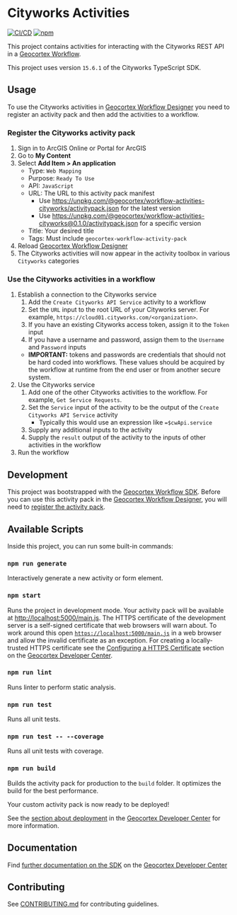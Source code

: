 # Cityworks Activities

[![CI/CD](https://github.com/geocortex/workflow-activities-cityworks/workflows/CI/CD/badge.svg)](https://github.com/geocortex/workflow-activities-cityworks/actions)
[![npm](https://img.shields.io/npm/v/@geocortex/workflow-activities-cityworks)](https://www.npmjs.com/package/@geocortex/workflow-activities-cityworks)

This project contains activities for interacting with the Cityworks REST API in a [Geocortex Workflow](https://www.geocortex.com/products/geocortex-workflow/).

This project uses version `15.6.1` of the Cityworks TypeScript SDK.

## Usage

To use the Cityworks activities in [Geocortex Workflow Designer](https://apps.geocortex.com/workflow/designer/) you need to register an activity pack and then add the activities to a workflow.

### Register the Cityworks activity pack

1. Sign in to ArcGIS Online or Portal for ArcGIS
1. Go to **My Content**
1. Select **Add Item > An application**
    - Type: `Web Mapping`
    - Purpose: `Ready To Use`
    - API: `JavaScript`
    - URL: The URL to this activity pack manifest
        - Use https://unpkg.com/@geocortex/workflow-activities-cityworks/activitypack.json for the latest version
        - Use https://unpkg.com/@geocortex/workflow-activities-cityworks@0.1.0/activitypack.json for a specific version
    - Title: Your desired title
    - Tags: Must include `geocortex-workflow-activity-pack`
1. Reload [Geocortex Workflow Designer](https://apps.geocortex.com/workflow/designer/)
1. The Cityworks activities will now appear in the activity toolbox in various `Cityworks` categories

### Use the Cityworks activities in a workflow

1. Establish a connection to the Cityworks service
    1. Add the `Create Cityworks API Service` activity to a workflow
    1. Set the `URL` input to the root URL of your Cityworks server. For example, `https://cloud01.cityworks.com/<organization>`.
    1. If you have an existing Cityworks access token, assign it to the `Token` input
    1. If you have a username and password, assign them to the `Username` and `Password` inputs
    - **IMPORTANT:** tokens and passwords are credentials that should not be hard coded into workflows. These values should be acquired by the workflow at runtime from the end user or from another secure system.
1. Use the Cityworks service
    1. Add one of the other Cityworks activities to the workflow. For example, `Get Service Requests`.
    1. Set the `Service` input of the activity to be the output of the `Create Cityworks API Service` activity
        - Typically this would use an expression like `=$cwApi.service`
    1. Supply any additional inputs to the activity
    1. Supply the `result` output of the activity to the inputs of other activities in the workflow
1. Run the workflow

## Development

This project was bootstrapped with the [Geocortex Workflow SDK](https://github.com/geocortex/vertigis-workflow-sdk). Before you can use this activity pack in the [Geocortex Workflow Designer](https://apps.geocortex.com/workflow/designer/), you will need to [register the activity pack](https://developers.geocortex.com/docs/workflow/sdk-web-overview#register-the-activity-pack).

## Available Scripts

Inside this project, you can run some built-in commands:

### `npm run generate`

Interactively generate a new activity or form element.

### `npm start`

Runs the project in development mode. Your activity pack will be available at [http://localhost:5000/main.js](http://localhost:5000/main.js). The HTTPS certificate of the development server is a self-signed certificate that web browsers will warn about. To work around this open [`https://localhost:5000/main.js`](https://localhost:5000/main.js) in a web browser and allow the invalid certificate as an exception. For creating a locally-trusted HTTPS certificate see the [Configuring a HTTPS Certificate](https://developers.geocortex.com/docs/workflow/sdk-web-overview/#configuring-a-https-certificate) section on the [Geocortex Developer Center](https://developers.geocortex.com/docs/workflow/overview/).

### `npm run lint`

Runs linter to perform static analysis.

### `npm run test`

Runs all unit tests.

### `npm run test -- --coverage`

Runs all unit tests with coverage.

### `npm run build`

Builds the activity pack for production to the `build` folder. It optimizes the build for the best performance.

Your custom activity pack is now ready to be deployed!

See the [section about deployment](https://developers.geocortex.com/docs/workflow/sdk-web-overview/#deployment) in the [Geocortex Developer Center](https://developers.geocortex.com/docs/workflow/overview/) for more information.

## Documentation

Find [further documentation on the SDK](https://developers.geocortex.com/docs/workflow/sdk-web-overview/) on the [Geocortex Developer Center](https://developers.geocortex.com/docs/workflow/overview/)

## Contributing

See [CONTRIBUTING.md](CONTRIBUTING.md) for contributing guidelines.
